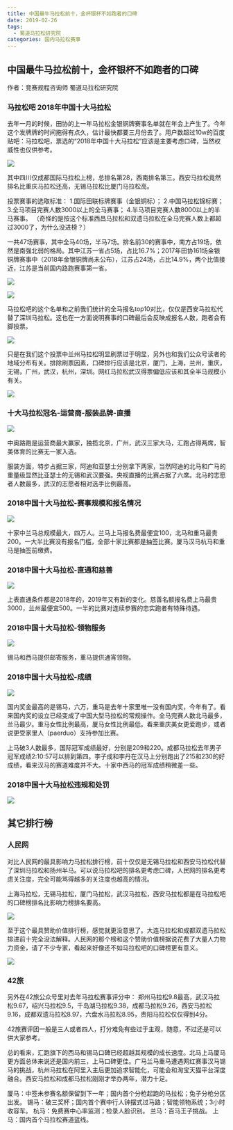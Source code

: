 ```yaml
---
title: 中国最牛马拉松前十，金杯银杯不如跑者的口碑
date: 2019-02-26
tags: 
  - 蜀道马拉松研究院
categories: 国内马拉松赛事
---
```

## 中国最牛马拉松前十，金杯银杯不如跑者的口碑

作者：竞赛规程咨询师  蜀道马拉松研究院

### 马拉松吧 2018年中国十大马拉松

去年一月的时候，田协的上一年马拉松金银铜牌赛事名单就在年会上产生了。今年这个发牌牌的时间拖得有点久，估计最快都要三月份去了。用户数超过10w的百度贴吧：马拉松吧，票选的“2018年中国十大马拉松”应该是主要考虑口碑，当然权威性也仅供参考。

![](https://images2.imgbox.com/b3/d8/lFg9okXM_o.jpg)

其中四川仅成都国际马拉松上榜，总排名第28，西南排名第三。西安马拉松竟然排名比重庆马拉松还高，无锡马拉松比厦门马拉松高。

投票赛事的选取标准：
1.国际田联标牌赛事（金银铜标）；
2.中国马拉松锦标赛；
3.全马项目完赛人数3000以上的全马赛事；
4.半马项目完赛人数8000以上的半马赛事。
（奇怪的是按这个标准西昌马拉松和双遗马拉松在全马完赛人数上都超过3000了，为什么没进榜？）

一共47场赛事，其中全马40场，半马7场。排名前30的赛事中，南方占19场，依然是南强北弱的格局。其中江苏一省占5场，占比16.7%；2017年田协161场金银铜牌赛事中（2018年金银铜牌尚未公布），江苏占24场，占比14.9%，两个比值接近，江苏是当前国内路跑赛事第一省。

![](https://images2.imgbox.com/de/6c/eIgS5YSF_o.jpg)

![](https://images2.imgbox.com/78/54/hs57OD5e_o.jpg) 

马拉松吧的这个名单和之前我们统计的全马报名top10对比，仅仅是西安马拉松代替了深圳马拉松。这也在一方面说明赛事的口碑最后会反映成报名人数，跑者会有脚投票。

![](https://images2.imgbox.com/c7/bf/0JxNMutZ_o.jpg)

只是在我们这个投票中兰州马拉松明显刷票过于明显，另外也和我们公众号读者的地域分布有关。排除刷票因素，口碑排行应该是北京，厦门，上海，兰州，重庆，无锡，广州，武汉，杭州，深圳。网红马拉松武汉得票偏低应该和其全半马规模小有关。

![](https://images2.imgbox.com/1b/db/QKCLLZ30_o.jpg)

### 十大马拉松冠名-运营商-服装品牌-直播

![](https://images2.imgbox.com/a1/3e/ytYgt7jO_o.jpg)

中奥路跑是运营商最大赢家，独揽北京，广州，武汉三家大马，汇跑占得两席，智美体育的比赛无一家入选。

服装方面，特步占据三家，阿迪和亚瑟士分别拿下两家，当然阿迪的北马和广马的重量级显然比亚瑟士的无锡和武汉要强。央视直播的比赛占据了六席。北马的志愿者人数最多，武汉的志愿者相对选手比例最高。

### 2018中国十大马拉松-赛事规模和报名情况

![](https://images2.imgbox.com/74/9d/YvLro1tf_o.jpg)

十家中兰马总规模最大，四万人。兰马上马报名费最便宜100，北马和重马最贵200。一大半比赛没有报名门槛，全部十家比赛都是抽签比赛。厦马汉马杭马和重马是抽签前缴费。

### 2018中国十大马拉松-直通和慈善

![](https://images2.imgbox.com/bc/d1/orAmhJaM_o.jpg)

上表直通条件都是2018年的，2019年又有新的变化。慈善名额报名费上马最贵3000，兰州最便宜500。一半的比赛对连续参赛的忠实跑者有特殊待遇。

### 2018中国十大马拉松-领物服务

![](https://images2.imgbox.com/36/a7/j9ptH3we_o.jpg)

锡马和西马提供邮寄服务，重马提供通宵领物。

### 2018中国十大马拉松-成绩

![](https://images2.imgbox.com/d3/87/yMRJFiWZ_o.jpg)

国内奖金最高的是锡马，六万，重马是去年十家里唯一没有国内奖，今年有了。看来国内奖的设立已经变成了中国大型马拉松的常规操作。全马完赛人数北马最多，兰马最少。重马女性比例最高，厦马女性比例最低。看来重庆美女更爱跑步，或者说更受家里人（paerduo）支持参加比赛。

上马破3人数最多，国际冠军成绩最好，分别是209和220。成都马拉松去年男子冠军成绩2:10:57可以排到第四。李子成和李丹在汉马上分别跑出了215和230的好成绩，看来汉马的赛道难度并不大。十家中西马的冠军成绩稍微差一些。

### 2018中国十大马拉松违规和处罚

![](https://images2.imgbox.com/f7/0e/ntyrrg4L_o.jpg)

## 其它排行榜

### 人民网

对比人民网的最具影响力马拉松排行榜，前十仅仅是无锡马拉松和西安马拉松代替了深圳马拉松和扬州半马。可以说马拉松吧的排名更考虑口碑，人民网的排名更考虑关注度，完全可能骂得越多的关注度也越高的情况。

上海马拉松，无锡马拉松，厦门马拉松，武汉马拉松，西安马拉松都是在马拉松吧的口碑榜排名比影响力榜排名要高。

![](https://images2.imgbox.com/e0/23/HHRZmDhm_o.jpg)

至于这个最具赞助价值排行榜，感觉就更没意思了。大连马拉松和成都双遗马拉松排进前十完全没法解释。人民网的那个榜和这个赞助价值榜据说花费了大量人力物力资金，请了不少专家，看起来好像还不如马拉松吧的口碑榜更有意义。

![](https://images2.imgbox.com/fc/15/0F7hzEc5_o.jpg)

### 42旅

另外在42旅公众号里对去年马拉松赛事评分中：
郑州马拉松9.8最高，武汉马拉松9.67，绍兴马拉松9.5，千岛湖马拉松9.38，成都马拉松9.26，西安马拉松9.16，成都双遗马拉松8.97，六盘水马拉松8.95，贵阳马拉松仅仅得到4分。

42旅赛评团一般是三人或者四人，打分难免有些过于主观，随意，不过还是可以供大家参考。

总的看来，汇跑旗下的西马和锡马口碑已经超越其规模的成长速度。北马上马厦马更方面总体来说还是国内前三，上马口碑更佳。广马兰马重马遭遇网红赛事汉马锡马的挑战，杭州马拉松在阿里入主后更加追求智能化，可能会和淘宝天猫平台深度融合。西安马拉松和成都马拉松刚刚才举办两年，潜力十足。

厦马：中签未参赛名额保留到下一年；国内首个分枪起跑的马拉松；兔子分枪分区出发。
锡马：破三奖杯；国内首个赛中行人钟摆式过马路；智能领物系统；3小时收容车。
杭马：免费赛中心率监测；检录人脸识别。
兰马：百马王子挑战。
上马：国内首个马拉松赛道蓝线。
​
